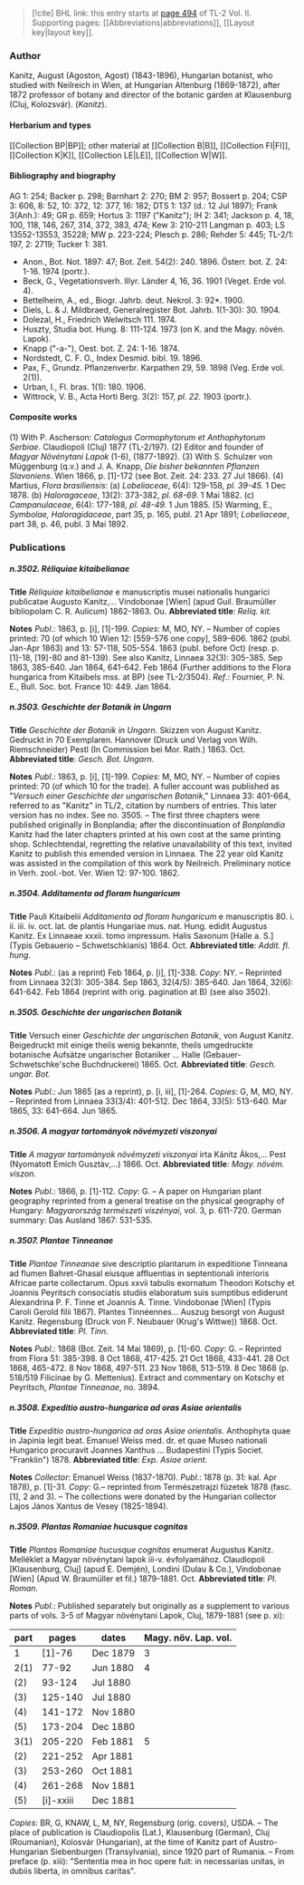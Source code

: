 > [!cite] BHL link: this entry starts at [page 494](https://www.biodiversitylibrary.org/item/103253#page/520/mode/1up) of TL-2 Vol. II.
> Supporting pages: [[Abbreviations|abbreviations]], [[Layout key|layout key]].

### Author

Kanitz, August (Agoston, Agost) (1843-1896), Hungarian botanist, who studied with Neilreich in Wien, at Hungarian Altenburg (1869-1872), after 1872 professor of botany and director of the botanic garden at Klausenburg (Cluj, Kolozsvár). (*Kanitz*).

#### Herbarium and types

[[Collection BP|BP]]; other material at [[Collection B|B]], [[Collection FI|FI]], [[Collection K|K]], [[Collection LE|LE]], [[Collection W|W]].

#### Bibliography and biography

AG 1: 254; Backer p. 298; Barnhart 2: 270; BM 2: 957; Bossert p. 204; CSP 3: 606, 8: 52, 10: 372, 12: 377, 16: 182; DTS 1: 137 (d.: 12 Jul 1897); Frank 3(Anh.): 49; GR p. 659; Hortus 3: 1197 ("Kanitz"); IH 2: 341; Jackson p. 4, 18, 100, 118, 146, 267, 314, 372, 383, 474; Kew 3: 210-211 Langman p. 403; LS 13552-13553, 35228; MW p. 223-224; Plesch p. 286; Rehder 5: 445; TL-2/1: 197, 2: 2719; Tucker 1: 381.
- Anon., Bot. Not. 1897: 47; Bot. Zeit. 54(2): 240. 1896. Österr. bot. Z. 24: 1-16. 1974 (portr.).
- Beck, G., Vegetationsverh. Illyr. Länder 4, 16, 36. 1901 (Veget. Erde vol. 4).
- Bettelheim, A., ed., Biogr. Jahrb. deut. Nekrol. 3: 92\*. 1900.
- Diels, L. & J. Mildbraed, Generalregister Bot. Jahrb. 1(1-30): 30. 1904.
- Dolezal, H., Friedrich Welwitsch 111. 1974.
- Huszty, Studia bot. Hung. 8: 111-124. 1973 (on K. and the Magy. növén. Lapok).
- Knapp ("-a-"), Oest. bot. Z. 24: 1-16. 1874.
- Nordstedt, C. F. O., Index Desmid. bibl. 19. 1896.
- Pax, F., Grundz. Pflanzenverbr. Karpathen 29, 59. 1898 (Veg. Erde vol. 2(1)).
- Urban, I., Fl. bras. 1(1): 180. 1906.
- Wittrock, V. B., Acta Horti Berg. 3(2): 157, *pl. 22.* 1903 (portr.).

#### Composite works

(1) With P. Ascherson: *Catalogus Cormophytorum et Anthophytorum Serbiae*. Claudiopoli (Cluj) 1877 (TL-2/197).
(2) Editor and founder of *Magyar Növénytani Lapok* (1-6), (1877-1892).
(3) With S. Schulzer von Müggenburg (q.v.) and J. A. Knapp, *Die bisher bekannten Pflanzen Slavoniens*. Wien 1866, p. \[1\]-172 (see Bot. Zeit. 24: 233. 27 Jul 1866).
(4) Martius, *Flora brasiliensis*:
(a) *Lobeliaceae*, 6(4): 129-158, *pl. 39-45.* 1 Dec 1878.
(b) *Haloragaceae*, 13(2): 373-382, *pl. 68-69.* 1 Mai 1882.
(c) *Campanulaceae*, 6(4): 177-188, *pl. 48-49.* 1 Jun 1885.
(5) Warming, E., *Symbolae, Haloragidaceae*, part 35, p. 165, publ. 21 Apr 1891; *Lobeliaceae*, part 38, p. 46, publ. 3 Mai 1892.

### Publications

##### n.3502. Rèliquiae kitaibelianae

**Title**
*Rèliquiae kitaibelianae* e manuscriptis musei nationalis hungarici publicatae Augusto Kanitz,... Vindobonae \[Wien\] (apud Guil. Braumüller bibliopolam C. R. Aulicum) 1862-1863. Ou.
**Abbreviated title**: *Reliq. kit.*

**Notes**
*Publ*.: 1863, p. \[i\], \[1\]-199. *Copies*: M, MO, NY. – Number of copies printed: 70 (of which 10 Wien 12: \[559-576 one copy\], 589-606. 1862 (publ. Jan-Apr 1863) and 13: 57-118, 505-554. 1863 (publ. before Oct) (resp. p. \[1\]-18, \[19\]-80 and 81-139). See also Kanitz, Linnaea 32(3): 305-385. Sep 1863, 385-640. Jan 1864, 641-642. Feb 1864 (Further additions to the Flora hungarica from Kitaibels mss. at BP) (see TL-2/3504).
*Ref*.: Fournier, P. N. E., Bull. Soc. bot. France 10: 449. Jan 1864.

##### n.3503. Geschichte der Botanik in Ungarn

**Title**
*Geschichte der Botanik in Ungarn*. Skizzen von August Kanitz. Gedruckt in 70 Exemplaren. Hannover (Druck und Verlag von Wilh. Riemschneider) Pestl (In Commission bei Mor. Rath.) 1863. Oct.
**Abbreviated title**: *Gesch. Bot. Ungarn*.

**Notes**
*Publ*.: 1863, p. \[i\], \[1\]-199. *Copies*: M, MO, NY. – Number of copies printed: 70 (of which 10 for the trade). A fuller account was published as "*Versuch einer Geschichte der ungarischen Botanik*," Linnaea 33: 401-664, referred to as "Kanitz" in TL/2, citation by numbers of entries. This later version has no index. See no. 3505. – The first three chapters were published originally in Bonplandia; after the discontinuation of *Bonplandia* Kanitz had the later chapters printed at his own cost at the same printing shop. Schlechtendal, regretting the relative unavailability of this text, invited Kanitz to publish this emended version in Linnaea. The 22 year old Kanitz was assisted in the compilation of this work by Neilreich. Preliminary notice in Verh. zool.-bot. Ver. Wien 12: 97-100. 1862.

##### n.3504. Additamenta ad floram hungaricum

**Title**
Pauli Kitaibelii *Additamenta ad floram hungaricum* e manuscriptis 80. i. ii. iii. iv. oct. lat. de plantis Hungariae mus. nat. Hung. edidit Augustus Kanitz. Ex Linnaeae xxxii. tomo impressum. Halis Saxonum \[Halle a. S.\] (Typis Gebauerio – Schwetschkianis) 1864. Oct.
**Abbreviated title**: *Addit. fl. hung.*

**Notes**
*Publ*.: (as a reprint) Feb 1864, p. \[i\], \[1\]-338. *Copy*: NY. – Reprinted from Linnaea 32(3): 305-384. Sep 1863, 32(4/5): 385-640. Jan 1864, 32(6): 641-642. Feb 1864 (reprint with orig. pagination at B) (see also 3502).

##### n.3505. Geschichte der ungarischen Botanik

**Title**
Versuch einer *Geschichte der ungarischen Botanik*, von August Kanitz. Beigedruckt mit einige theils wenig bekannte, theils umgedruckte botanische Aufsätze ungarischer Botaniker ... Halle (Gebauer-Schwetschke'sche Buchdruckerei) 1865. Oct.
**Abbreviated title**: *Gesch. ungar. Bot.*

**Notes**
*Publ*.: Jun 1865 (as a reprint), p. \[i, iii\], \[1\]-264. *Copies*: G, M, MO, NY. – Reprinted from Linnaea 33(3/4): 401-512. Dec 1864, 33(5): 513-640. Mar 1865, 33: 641-664. Jun 1865.

##### n.3506. A magyar tartományok növémyzeti viszonyai

**Title**
*A magyar tartományok növémyzeti viszonyai* irta Kánitz Ákos,... Pest (Nyomatott Emich Gusztàv,...) 1866. Oct.
**Abbreviated title**: *Magy. növém. viszon.*

**Notes**
*Publ*.: 1866, p. \[1\]-112. *Copy*: G. – A paper on Hungarian plant geography reprinted from a general treatise on the physical geography of Hungary: *Magyarország természeti viszényai*, vol. 3, p. 611-720. German summary: Das Ausland 1867: 531-535.

##### n.3507. Plantae Tinneanae

**Title**
*Plantae Tinneanae* sive descriptio plantarum in expeditione Tinneana ad flumen Bahret-Ghasal eiusque affluentias in septentionali interioris Africae parte collectarum. Opus xxvii tabulis exornatum Theodori Kotschy et Joannis Peyritsch consociatis studiis elaboratum suis sumptibus ediderunt Alexandrina P. F. Tinne et Joannis A. Tinne. Vindobonae \[Wien\] (Typis Caroli Gerold filii 1867). Plantes Tinnéennes... Auszug besorgt von August Kanitz. Regensburg (Druck von F. Neubauer (Krug's Wittwe)) 1868. Oct.
**Abbreviated title**: *Pl. Tinn.*

**Notes**
*Publ*.: 1868 (Bot. Zeit. 14 Mai 1869), p. \[1\]-60. *Copy*: G. – Reprinted from Flora 51: 385-398. 8 Oct 1868, 417-425. 21 Oct 1868, 433-441. 28 Oct 1868, 465-472. 8 Nov 1868, 497-511. 23 Nov 1868, 513-519. 8 Dec 1868 (p. 518/519 Filicinae by G. Mettenius). Extract and commentary on Kotschy et Peyritsch, *Plantae Tinneanae*, no. 3894.

##### n.3508. Expeditio austro-hungarica ad oras Asiae orientalis

**Title**
*Expeditio austro-hungarica ad oras Asiae orientalis*. Anthophyta quae in Japinia legit beat. Emanuel Weiss med. dr. et quae Museo nationali Hungarico procuravit Joannes Xanthus ... Budapestini (Typis Societ. "Franklin") 1878.
**Abbreviated title**: *Exp. Asiae orient.*

**Notes**
*Collector*: Emanuel Weiss (1837-1870).
*Publ*.: 1878 (p. 31: kal. Apr 1878), p. \[1\]-31. *Copy*: G.– reprinted from Természetrajzi füzetek 1878 (fasc. \[1\], 2 and 3). – The collections were donated by the Hungarian collector Lajos János Xantus de Vesey (1825-1894).

##### n.3509. Plantas Romaniae hucusque cognitas

**Title**
*Plantas Romaniae hucusque cognitas* enumerat Augustus Kanitz. Melléklet a Magyar növénytani lapok iii-v. évfolyamához. Claudiopoli \[Klausenburg, Cluj\] (apud E. Demjén), Londini (Dulau & Co.), Vindobonae \[Wien\] (Apud W. Braumüller et fil.) 1879-1881. Oct.
**Abbreviated title**: *Pl. Roman.*

**Notes**
*Publ*.: Published separately but originally as a supplement to various parts of vols. 3-5 of Magyar növénytani Lapok, Cluj, 1879-1881 (see p. xi):

|part	|pages	|dates	|Magy. növ. Lap. vol.|
|---	|---	|---	|---	|
|1	|\[1\]-76	|Dec 1879	|3|
|2(1)	|77-92	|Jun 1880	|4|
|(2)	|93-124	|Jul 1880|
|(3)	|125-140	|Jul 1880|
|(4)	|141-172	|Nov 1880|
|(5)	|173-204	|Dec 1880|
|3(1)	|205-220	|Feb 1881	|5|
|(2)	|221-252	|Apr 1881|
|(3)	|253-260	|Oct 1881|
|(4)	|261-268	|Nov 1881|
|(5)	|\[i\]-xxiii	|Dec 1881|

*Copies*: BR, G, KNAW, L, M, NY, Regensburg (orig. covers), USDA. – The place of publication is Claudiopolis (Lat.), Klausenburg (German), Cluj (Roumanian), Kolosvár (Hungarian), at the time of Kanitz part of Austro-Hungarian Siebenburgen (Transylvania), since 1920 part of Rumania. – From preface (p. xiii): "Sententia mea in hoc opere fuit: in necessarias unitas, in dubiis liberta, in omnibus caritas".

